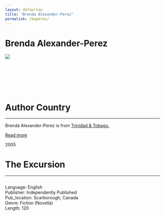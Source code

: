```yaml
---
layout: defaultau
title: "Brenda Alexander-Perez"
permalink: /baperez/
---
```

<!-- partial:index.partial.html -->
<div class="content">
    <h1>Brenda Alexander-Perez</h1>
    <div class="quote">
        <div><img src="https://t4.ftcdn.net/jpg/03/40/12/49/360_F_340124934_bz3pQTLrdFpH92ekknuaTHy8JuXgG7fi.jpg" class="logo"></div>
    </div>
    <div class="timeline">
        <div style="padding-bottom:100px;"></div>
        <div class="block">
            <div class="date right"><p class="right"></p></div>
            <div class="dot"></div>
            <div class="left first">
            <div class="author_country">
                <h1>Author Country</h1><hr>
          <div class="aclocation">  <p>Brenda Alexander-Perez is from <a href="http://localhost:4000/3">Trinidad & Tobago.</a></p></div>
              <div class="acreadmore">  <a href="NA" target="_blank">Read more</a></div>
            </div>
            </div>
        </div>
        <div class="block">
            <div class="date left"><p class="left">2005</p></div>
            <div class="dot"></div>
            <div class="right">
                <h1>The Excursion</h1><hr>
                <p><img src=""></p>
                <p>
                Language: English<br/>
                Publisher: Independently Published<br/>
                Pub_location: Scarborough, Canada<br/>
                Genre: Fiction (Novella)<br/>
                Length: 120</p>
            </div>
        </div>
